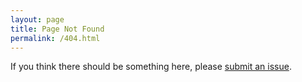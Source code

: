 ```yaml
---
layout: page
title: Page Not Found
permalink: /404.html
---
```


If you think there should be something here, please [submit an issue](https://gitlab.com/fdroid/fdroid-website/issues).

